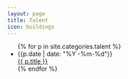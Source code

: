 ```yaml
---
layout: page
title: Talent
icon: buildings
---
```

<ul>
{% for p in site.categories.talent %}
  <li>{{p.date | date: "%Y -%m-%d"}}<br /><a href="{{ p.url }}">{{ p.title }}</a></li>
{% endfor %}
</ul>